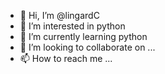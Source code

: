 - 👋 Hi, I’m @lingardC
- 👀 I’m interested in python
- 🌱 I’m currently learning python
- 💞️ I’m looking to collaborate on ...
- 📫 How to reach me ...

<!---
lingardC/lingardC is a ✨ special ✨ repository because its `README.md` (this file) appears on your GitHub profile.
You can click the Preview link to take a look at your changes.
--->
